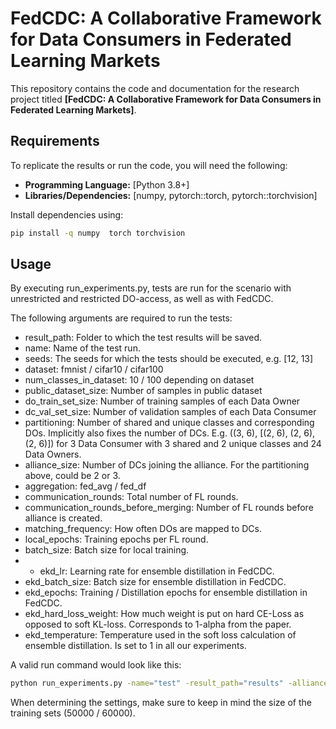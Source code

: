 # FedCDC: A Collaborative Framework for Data Consumers in Federated Learning Markets

This repository contains the code and documentation for the research project titled **[FedCDC: A Collaborative Framework for Data Consumers in Federated Learning Markets]**.

## Requirements
To replicate the results or run the code, you will need the following:

- **Programming Language:** [Python 3.8+]
- **Libraries/Dependencies:** [numpy, pytorch::torch, pytorch::torchvision]

Install dependencies using:
```bash
pip install -q numpy  torch torchvision
```

## Usage
By executing run_experiments.py, tests are run for the scenario with unrestricted and restricted DO-access, as well as with FedCDC. 

 The following arguments are required to run the tests:
* result_path: Folder to which the test results will be saved.
* name: Name of the test run.
* seeds: The seeds for which the tests should be executed, e.g. [12, 13]
* dataset: fmnist / cifar10 / cifar100
* num_classes_in_dataset: 10 / 100 depending on dataset
* public_dataset_size: Number of samples in public dataset
* do_train_set_size: Number of training samples of each Data Owner
* dc_val_set_size: Number of validation samples of each Data Consumer
* partitioning: Number of shared and unique classes and corresponding DOs. Implicitly also fixes the number of DCs. E.g. ((3, 6), [(2, 6), (2, 6), (2, 6)]) for 3 Data Consumer with 3 shared and 2 unique classes and 24 Data Owners.
* alliance_size: Number of DCs joining the alliance. For the partitioning above, could be 2 or 3.
* aggregation: fed_avg / fed_df
* communication_rounds: Total number of FL rounds.
* communication_rounds_before_merging: Number of FL rounds before alliance is created.
* matching_frequency: How often DOs are mapped to DCs.
* local_epochs: Training epochs per FL round.
* batch_size: Batch size for local training.
* * ekd_lr: Learning rate for ensemble distillation in FedCDC.
* ekd_batch_size: Batch size for ensemble distillation in FedCDC.
* ekd_epochs: Training / Distillation epochs for ensemble distillation in FedCDC.
* ekd_hard_loss_weight: How much weight is put on hard CE-Loss as opposed to soft KL-loss. Corresponds to 1-alpha from the paper.
* ekd_temperature: Temperature used in the soft loss calculation of ensemble distillation. Is set to 1 in all our experiments.

A valid run command would look like this:

```bash
python run_experiments.py -name="test" -result_path="results" -alliance_size=4 -seeds="[12]" -aggregation=fed_avg -communication_rounds=50 -communication_rounds_before_merging=10 -matching_frequency=5 -local_epochs=5 -batch_size=32 -dataset=cifar10 -num_classes_in_dataset=10 -public_dataset_size=5000 -do_train_set_size=1000 -dc_val_set_size=1000 -partitioning="((2, 6), [(2, 6), (2, 6), (2, 6), (2, 6)])" -ekd_lr=0.001 -ekd_batch_size=32 -ekd_epochs=10 -ekd_temperature=1 -ekd_hard_loss_weight=0.0
```
When determining the settings, make sure to keep in mind the size of the training sets (50000 / 60000).
